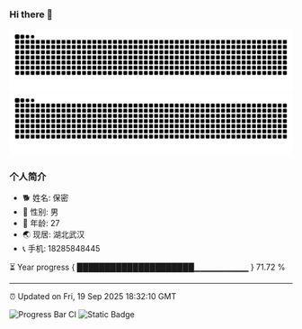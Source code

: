 ### Hi there 👋

<a href="https://github.com/IYUYI#gh-dark-mode-only">
  <img src="https://raw.githubusercontent.com/IYUYI/IYUYI/output/github-contribution-grid-snake-dark.svg" alt="IYUYI's GitHub Snake" />
</a>
<a href="https://github.com/IYUYI#gh-light-mode-only">
  <img src="https://raw.githubusercontent.com/IYUYI/IYUYI/output/github-contribution-grid-snake.svg" alt="IYUYI's GitHub Snake" />
</a>

### 个人简介
- 🐕 姓名: 保密
- 👦 性别: 男
- 🧭 年龄: 27
- 🌏 现居: 湖北武汉
- 📞 手机: 18285848445

⏳ Year progress { █████████████████████▁▁▁▁▁▁▁▁▁ } 71.72 %

---

⏰ Updated on Fri, 19 Sep 2025 18:32:10 GMT

![Progress Bar CI](https://github.com/IYUYI/IYUYI/workflows/Progress%20Bar%20CI/badge.svg)
![Static Badge](https://img.shields.io/badge/DO-VS%20Code-blue)

